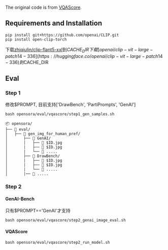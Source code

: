 
The original code is from [VQAScore](https://github.com/linzhiqiu/t2v_metrics).


## Requirements and Installation

```
pip install git+https://github.com/openai/CLIP.git
pip install open-clip-torch
```

下载[zhiqiulin/clip-flant5-xxl](https://huggingface.co/zhiqiulin/clip-flant5-xxl)到$CACHE_DIR
下载[openai/clip-vit-large-patch14-336](https://huggingface.co/openai/clip-vit-large-patch14-336)到$CACHE_DIR

## Eval

### Step 1

修改$PROMPT, 目前支持['DrawBench', 'PartiPrompts', 'GenAI']
```
bash opensora/eval/vqascore/step1_gen_samples.sh
```

```
📦 opensora/
├── 📂 eval/
│   ├── 📂 gen_img_for_human_pref/
│       ├── 📂 GenAI/
│       |   ├── 📄 $ID.jpg
│       |   ├── 📄 $ID.jpg
│       |   └── 📄 .....
│       ├── 📂 DrawBench/
│       |   ├── 📄 $ID.jpg
│       |   ├── 📄 $ID.jpg
│       |   └── 📄 .....
│       |── 📂 .....
```

### Step 2

#### GenAI-Bench

只有$PROMPT=='GenAI'才支持
```
bash opensora/eval/vqascore/step2_genai_image_eval.sh
```


#### VQAScore

```
bash opensora/eval/vqascore/step2_run_model.sh
```

